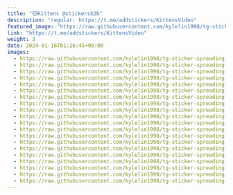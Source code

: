 ```yaml
---
title: "🐱Kittens @stickersb2b"
description: "regular: https://t.me/addstickers/KittensVideo"
featured_image: "https://raw.githubusercontent.com/kylelin1998/tg-sticker-spreading-worldwide-images/main/img/f595cb57-493d-4fa7-bd6f-fd86ab8644db.jpg"
link: "https://t.me/addstickers/KittensVideo"
weight: 3
date: 2024-01-16T01:26:45+08:00
images:
  - https://raw.githubusercontent.com/kylelin1998/tg-sticker-spreading-worldwide-images/main/img/f595cb57-493d-4fa7-bd6f-fd86ab8644db.jpg
  - https://raw.githubusercontent.com/kylelin1998/tg-sticker-spreading-worldwide-images/main/img/c24e7621-f5cb-4f31-ae33-d0752c7b0bc0.jpg
  - https://raw.githubusercontent.com/kylelin1998/tg-sticker-spreading-worldwide-images/main/img/74053e85-46eb-46ab-b14f-9482a96d7394.jpg
  - https://raw.githubusercontent.com/kylelin1998/tg-sticker-spreading-worldwide-images/main/img/1d4a0ae6-63fa-4707-a036-3d16d76a10b9.jpg
  - https://raw.githubusercontent.com/kylelin1998/tg-sticker-spreading-worldwide-images/main/img/950bfcfc-20b5-4cbb-9420-978c12f7c2aa.jpg
  - https://raw.githubusercontent.com/kylelin1998/tg-sticker-spreading-worldwide-images/main/img/10468292-5a7a-48dc-a8cb-7543642287d3.jpg
  - https://raw.githubusercontent.com/kylelin1998/tg-sticker-spreading-worldwide-images/main/img/32013188-5017-4b5b-8bd2-b14905d8b8a0.jpg
  - https://raw.githubusercontent.com/kylelin1998/tg-sticker-spreading-worldwide-images/main/img/095e07c6-2981-4b08-b826-0fe2cd25997d.jpg
  - https://raw.githubusercontent.com/kylelin1998/tg-sticker-spreading-worldwide-images/main/img/f1d4d695-9bbb-44d3-a485-3dea0b066963.jpg
  - https://raw.githubusercontent.com/kylelin1998/tg-sticker-spreading-worldwide-images/main/img/3e8edf6f-8f5d-4d59-a437-092c011ff3f2.jpg
  - https://raw.githubusercontent.com/kylelin1998/tg-sticker-spreading-worldwide-images/main/img/df79cce2-048b-4682-b24a-6d931eae2cb1.jpg
  - https://raw.githubusercontent.com/kylelin1998/tg-sticker-spreading-worldwide-images/main/img/e6473252-ff69-4479-8517-2264b313d87e.jpg
  - https://raw.githubusercontent.com/kylelin1998/tg-sticker-spreading-worldwide-images/main/img/16c32fc9-6dec-4ce2-9631-61d45f40f6c1.jpg
  - https://raw.githubusercontent.com/kylelin1998/tg-sticker-spreading-worldwide-images/main/img/96f43b1e-598e-41a5-901d-cb9bda0814e5.jpg
  - https://raw.githubusercontent.com/kylelin1998/tg-sticker-spreading-worldwide-images/main/img/f0d46043-5a6f-4fca-8921-4760399d875b.jpg
  - https://raw.githubusercontent.com/kylelin1998/tg-sticker-spreading-worldwide-images/main/img/ee4aab05-8053-47ab-b639-b36f5343b7b2.jpg
  - https://raw.githubusercontent.com/kylelin1998/tg-sticker-spreading-worldwide-images/main/img/557bb97b-79d1-41cc-bfce-8e9095d67924.jpg
  - https://raw.githubusercontent.com/kylelin1998/tg-sticker-spreading-worldwide-images/main/img/13fdd9f6-0b1a-4279-af60-fd4406138252.jpg
  - https://raw.githubusercontent.com/kylelin1998/tg-sticker-spreading-worldwide-images/main/img/cec0b61e-cff3-46e4-9fd3-f95bfba71899.jpg
  - https://raw.githubusercontent.com/kylelin1998/tg-sticker-spreading-worldwide-images/main/img/a272dfcd-0426-402c-8148-492630114bc5.jpg
---
```

